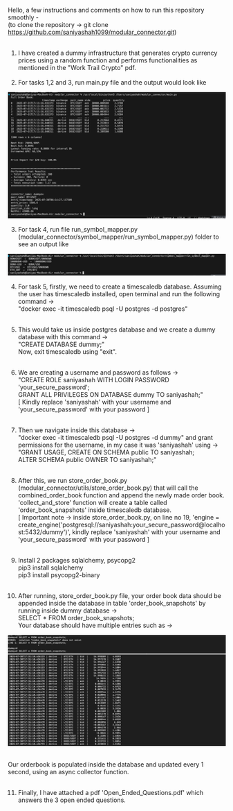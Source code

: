 Hello, a few instructions and comments on how to run this repository smoothly - <br>
(to clone the repository -> git clone https://github.com/saniyashah1099/modular_connector.git)<br><br>

1) I have created a dummy infrastructure that generates crypto currency prices using a random function and performs functionalities as mentioned in the "Work Trail Crypto" pdf. <br><br>
2) For tasks 1,2 and 3, run main.py file and the output would look like <br>

![main_py_image!](main_py_image.png)

3) For task 4, run file run_symbol_mapper.py (modular_connector/symbol_mapper/run_symbol_mapper.py) folder to see an output like <br>

![symbol_mapper_image!](symbol_mapper_image.png)

4) For task 5, firstly, we need to create a timescaledb database. Assuming the user has timescaledb installed, open terminal and run the following command -><br>
 "docker exec -it timescaledb psql -U postgres -d postgres"<br><br>

5) This would take us inside postgres database and we create a dummy database with this command -><br>
 "CREATE DATABASE dummy;"<br>
 Now, exit timescaledb using "exit".<br><br>

6) We are creating a username and password as follows -> <br>
"CREATE ROLE saniyashah WITH LOGIN PASSWORD 'your_secure_password';<br>
GRANT ALL PRIVILEGES ON DATABASE dummy TO saniyashah;"<br>
[ Kindly replace 'saniyashah' with your username and 'your_secure_password' with your password ]<br><br>

7) Then we navigate inside this database -> <br>
"docker exec -it timescaledb psql -U postgres -d dummy" and grant permissions for the username, in my case it was 'saniyashah' using -><br>
"GRANT USAGE, CREATE ON SCHEMA public TO saniyashah;<br>
ALTER SCHEMA public OWNER TO saniyashah;"<br><br>

8) After this, we run store_order_book.py (modular_connector/utils/store_order_book.py) that will call the combined_order_book function and append the newly made order book. 'collect_and_store' function will create a table called 'order_book_snapshots' inside timescaledb database. <br>
[ Important note -> inside store_order_book.py, on line no 19, 'engine = create_engine('postgresql://saniyashah:your_secure_password@localhost:5432/dummy')', kindly replace 'saniyashah' with your username and 'your_secure_password' with your password ]<br><br>

9) Install 2 packages sqlalchemy, psycopg2 <br>
pip3 install sqlalchemy<br>
pip3 install psycopg2-binary<br><br>

10) After running, store_order_book.py file, your order book data should be appended inside the database in table 'order_book_snapshots' by running inside dummy database -> <br>
SELECT * FROM order_book_snapshots;<br>
Your database should have multiple entries such as ->

![database_image!](timescale_db_orderbook.png)
<br><br>

Our orderbook is populated inside the database and updated every 1 second, using an async collector function.<br><br>

11) Finally, I have attached a pdf 'Open_Ended_Questions.pdf' which answers the 3 open ended questions.